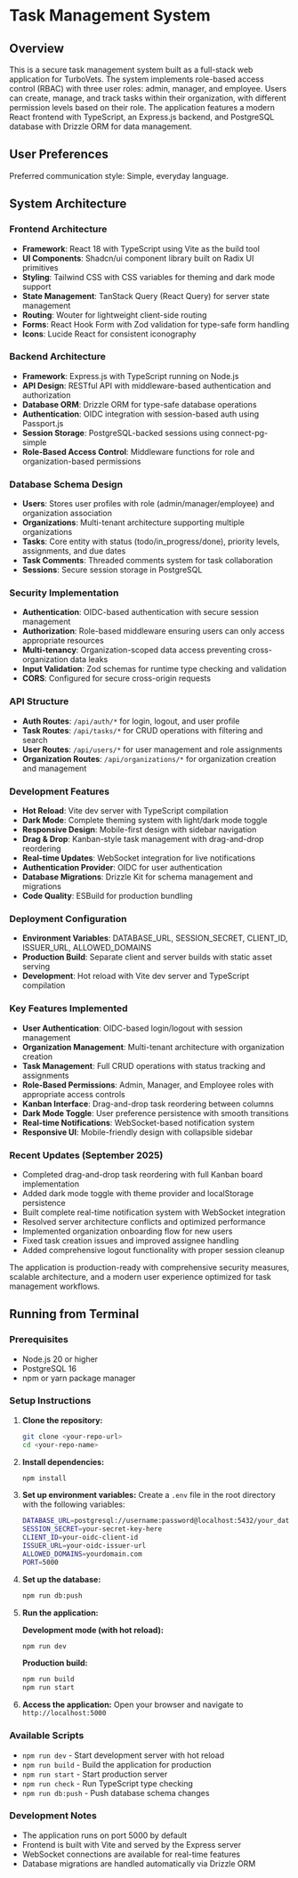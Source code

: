 # Task Management System

## Overview

This is a secure task management system built as a full-stack web application for TurboVets. The system implements role-based access control (RBAC) with three user roles: admin, manager, and employee. Users can create, manage, and track tasks within their organization, with different permission levels based on their role. The application features a modern React frontend with TypeScript, an Express.js backend, and PostgreSQL database with Drizzle ORM for data management.

## User Preferences

Preferred communication style: Simple, everyday language.

## System Architecture

### Frontend Architecture
- **Framework**: React 18 with TypeScript using Vite as the build tool
- **UI Components**: Shadcn/ui component library built on Radix UI primitives
- **Styling**: Tailwind CSS with CSS variables for theming and dark mode support
- **State Management**: TanStack Query (React Query) for server state management
- **Routing**: Wouter for lightweight client-side routing
- **Forms**: React Hook Form with Zod validation for type-safe form handling
- **Icons**: Lucide React for consistent iconography

### Backend Architecture
- **Framework**: Express.js with TypeScript running on Node.js
- **API Design**: RESTful API with middleware-based authentication and authorization
- **Database ORM**: Drizzle ORM for type-safe database operations
- **Authentication**: OIDC integration with session-based auth using Passport.js
- **Session Storage**: PostgreSQL-backed sessions using connect-pg-simple
- **Role-Based Access Control**: Middleware functions for role and organization-based permissions

### Database Schema Design
- **Users**: Stores user profiles with role (admin/manager/employee) and organization association
- **Organizations**: Multi-tenant architecture supporting multiple organizations
- **Tasks**: Core entity with status (todo/in_progress/done), priority levels, assignments, and due dates
- **Task Comments**: Threaded comments system for task collaboration
- **Sessions**: Secure session storage in PostgreSQL

### Security Implementation
- **Authentication**: OIDC-based authentication with secure session management
- **Authorization**: Role-based middleware ensuring users can only access appropriate resources
- **Multi-tenancy**: Organization-scoped data access preventing cross-organization data leaks
- **Input Validation**: Zod schemas for runtime type checking and validation
- **CORS**: Configured for secure cross-origin requests

### API Structure
- **Auth Routes**: `/api/auth/*` for login, logout, and user profile
- **Task Routes**: `/api/tasks/*` for CRUD operations with filtering and search
- **User Routes**: `/api/users/*` for user management and role assignments
- **Organization Routes**: `/api/organizations/*` for organization creation and management

### Development Features
- **Hot Reload**: Vite dev server with TypeScript compilation
- **Dark Mode**: Complete theming system with light/dark mode toggle
- **Responsive Design**: Mobile-first design with sidebar navigation
- **Drag & Drop**: Kanban-style task management with drag-and-drop reordering
- **Real-time Updates**: WebSocket integration for live notifications
- **Authentication Provider**: OIDC for user authentication
- **Database Migrations**: Drizzle Kit for schema management and migrations
- **Code Quality**: ESBuild for production bundling

### Deployment Configuration
- **Environment Variables**: DATABASE_URL, SESSION_SECRET, CLIENT_ID, ISSUER_URL, ALLOWED_DOMAINS
- **Production Build**: Separate client and server builds with static asset serving
- **Development**: Hot reload with Vite dev server and TypeScript compilation

### Key Features Implemented
- **User Authentication**: OIDC-based login/logout with session management
- **Organization Management**: Multi-tenant architecture with organization creation
- **Task Management**: Full CRUD operations with status tracking and assignments
- **Role-Based Permissions**: Admin, Manager, and Employee roles with appropriate access controls
- **Kanban Interface**: Drag-and-drop task reordering between columns
- **Dark Mode Toggle**: User preference persistence with smooth transitions
- **Real-time Notifications**: WebSocket-based notification system
- **Responsive UI**: Mobile-friendly design with collapsible sidebar

### Recent Updates (September 2025)
- Completed drag-and-drop task reordering with full Kanban board implementation
- Added dark mode toggle with theme provider and localStorage persistence
- Built complete real-time notification system with WebSocket integration
- Resolved server architecture conflicts and optimized performance
- Implemented organization onboarding flow for new users
- Fixed task creation issues and improved assignee handling
- Added comprehensive logout functionality with proper session cleanup

The application is production-ready with comprehensive security measures, scalable architecture, and a modern user experience optimized for task management workflows.

## Running from Terminal

### Prerequisites
- Node.js 20 or higher
- PostgreSQL 16
- npm or yarn package manager

### Setup Instructions

1. **Clone the repository:**
   ```bash
   git clone <your-repo-url>
   cd <your-repo-name>
   ```

2. **Install dependencies:**
   ```bash
   npm install
   ```

3. **Set up environment variables:**
   Create a `.env` file in the root directory with the following variables:
   ```bash
   DATABASE_URL=postgresql://username:password@localhost:5432/your_database
   SESSION_SECRET=your-secret-key-here
   CLIENT_ID=your-oidc-client-id
   ISSUER_URL=your-oidc-issuer-url
   ALLOWED_DOMAINS=yourdomain.com
   PORT=5000
   ```

4. **Set up the database:**
   ```bash
   npm run db:push
   ```

5. **Run the application:**

   **Development mode (with hot reload):**
   ```bash
   npm run dev
   ```

   **Production build:**
   ```bash
   npm run build
   npm run start
   ```

6. **Access the application:**
   Open your browser and navigate to `http://localhost:5000`

### Available Scripts

- `npm run dev` - Start development server with hot reload
- `npm run build` - Build the application for production
- `npm run start` - Start production server
- `npm run check` - Run TypeScript type checking
- `npm run db:push` - Push database schema changes

### Development Notes

- The application runs on port 5000 by default
- Frontend is built with Vite and served by the Express server
- WebSocket connections are available for real-time features
- Database migrations are handled automatically via Drizzle ORM